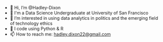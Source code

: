 - 👋 Hi, I’m @Hadley-Dixon
- 📕 I'm a Data Science Undergraduate at University of San Francisco
- 👀 I’m interested in using data analytics in politics and the emerging field of technology ethics
- 🌱 I code using Python & R
- 📫 How to reach me: hadley.dixon22@gmail.com

<!---
Hadley-Dixon/Hadley-Dixon is a ✨ special ✨ repository because its `README.md` (this file) appears on your GitHub profile.
You can click the Preview link to take a look at your changes.
--->
